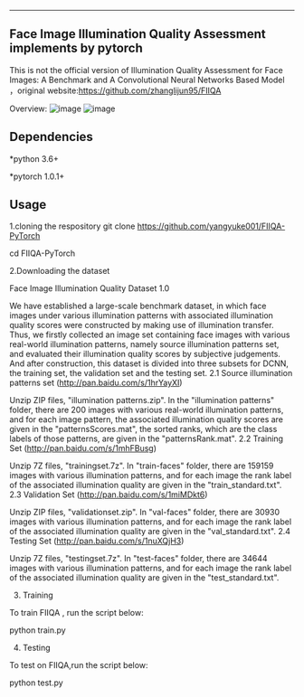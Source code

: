 -----------------------------------------------------------------
Face Image Illumination Quality Assessment  implements by pytorch
-----------------------------------------------------------------
This is not the official version of Illumination Quality Assessment for Face Images: A Benchmark and A Convolutional Neural Networks Based Model ，original website:https://github.com/zhanglijun95/FIIQA




Overview:
![image](https://github.com/yangyuke001/FIIQA_pytorch/blob/master/image/1679052023.jpg)
![image](https://github.com/yangyuke001/FIIQA_pytorch/blob/master/image/996012808.jpg)


Dependencies
------------------------------------------------------------------------------------
*python 3.6+

*pytorch 1.0.1+


Usage
------------------------------------------------------------------------------------
1.cloning the respository
git clone https://github.com/yangyuke001/FIIQA-PyTorch

cd FIIQA-PyTorch

2.Downloading the dataset

Face Image Illumination Quality Dataset 1.0

We have established a large-scale benchmark dataset, in which face images under various illumination patterns with associated illumination quality scores were constructed by making use of illumination transfer. Thus, we firstly collected an image set containing face images with various real-world illumination patterns, namely source illumination patterns set, and evaluated their illumination quality scores by subjective judgements. And after construction, this dataset is divided into three subsets for DCNN, the training set, the validation set and the testing set.
2.1 Source illumination patterns set (http://pan.baidu.com/s/1hrYayXI)

Unzip ZIP files, "illumination patterns.zip". In the "illumination patterns" folder, there are 200 images with various real-world illumination patterns, and for each image pattern, the associated illumination quality scores are given in the "patternsScores.mat", the sorted ranks, which are the class labels of those patterns, are given in the "patternsRank.mat".
2.2 Training Set (http://pan.baidu.com/s/1mhFBusg)

Unzip 7Z files, "trainingset.7z". In "train-faces" folder, there are 159159 images with various illumination patterns, and for each image the rank label of the associated illumination quality are given in the "train_standard.txt".
2.3 Validation Set (http://pan.baidu.com/s/1miMDkt6)

Unzip ZIP files, "validationset.zip". In "val-faces" folder, there are 30930 images with various illumination patterns, and for each image the rank label of the associated illumination quality are given in the "val_standard.txt".
2.4 Testing Set (http://pan.baidu.com/s/1nuXQjH3)

Unzip 7Z files, "testingset.7z". In "test-faces" folder, there are 34644 images with various illumination patterns, and for each image the rank label of the associated illumination quality are given in the "test_standard.txt".

3. Training

To train FIIQA , run the script below:


python train.py

4. Testing

To test on FIIQA,run the script below:

python test.py



